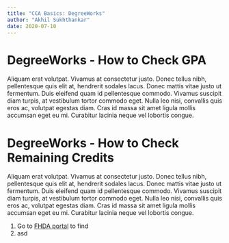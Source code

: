 ```yaml
---
title: "CCA Basics: DegreeWorks"
author: "Akhil Sukhthankar"
date: 2020-07-10
---
```


# DegreeWorks - How to Check GPA

Aliquam erat volutpat. Vivamus at consectetur justo. Donec tellus nibh, pellentesque quis elit at, hendrerit sodales lacus. Donec mattis vitae justo ut fermentum. Duis eleifend quam id pellentesque commodo. Vivamus suscipit diam turpis, at vestibulum tortor commodo eget. Nulla leo nisi, convallis quis eros ac, volutpat egestas diam. Cras id massa sit amet ligula mollis accumsan eget eu mi. Curabitur lacinia neque vel lobortis congue.

# DegreeWorks - How to Check Remaining Credits

Aliquam erat volutpat. Vivamus at consectetur justo. Donec tellus nibh, pellentesque quis elit at, hendrerit sodales lacus. Donec mattis vitae justo ut fermentum. Duis eleifend quam id pellentesque commodo. Vivamus suscipit diam turpis, at vestibulum tortor commodo eget. Nulla leo nisi, convallis quis eros ac, volutpat egestas diam. Cras id massa sit amet ligula mollis accumsan eget eu mi. Curabitur lacinia neque vel lobortis congue.
&nbsp;
1. Go to [FHDA portal](http://www.example.com) to find 
2. asd